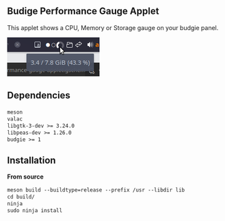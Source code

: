 ## Budige Performance Gauge Applet

This applet shows a CPU, Memory or Storage gauge on your budgie panel.

![Panel1](https://github.com/AkiraMiyakoda/budgie-performance-gauge-applet/raw/master/assets/panel1.png)

## Dependencies

```
meson
valac
libgtk-3-dev >= 3.24.0
libpeas-dev >= 1.26.0
budgie >= 1
```

## Installation

**From source**
```
meson build --buildtype=release --prefix /usr --libdir lib
cd build/
ninja
sudo ninja install
```
